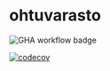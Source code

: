 # ohtuvarasto


![GHA workflow badge](https://github.com/henniseppis/ohtuvarasto/workflows/CI/badge.svg)

[![codecov](https://codecov.io/gh/henniseppis/ohtuvarasto/graph/badge.svg?token=626ZT9A6OL)](https://codecov.io/gh/henniseppis/ohtuvarasto)
